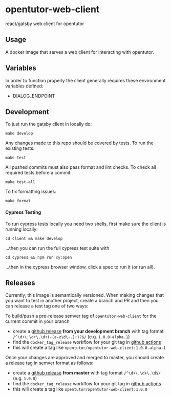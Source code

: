 # opentutor-web-client

react/gatsby web client for opentutor

## Usage

A docker image that serves a web client for interacting with opentutor.

## Variables

In order to function properly the client generally requires these environment variables defined:

- DIALOG_ENDPOINT

## Development

To just run the gatsby client in locally do:

```
make develop
```

Any changes made to this repo should be covered by tests. To run the existing tests:

```
make test
```

All pushed commits must also pass format and lint checks. To check all required tests before a commit:

```
make test-all
```

To fix formatting issues:

```
make format
```

#### Cypress Testing

To run cypress tests locally you need two shells, first make sure the client is running locally:

```
cd client && make develop
```

...then you can run the full cypress test suite with

```
cd cypress && npm run cy:open
```

...then in the cypress browser window, click a spec to run it (or run all).

## Releases

Currently, this image is semantically versioned. When making changes that you want to test in another project, create a branch and PR and then you can release a test tag one of two ways:

To build/push a pre-release semver tag of `opentutor-web-client` for the current commit in your branch

- create a [github release](https://github.com/ICTLearningSciences/opentutor-web-client/releases/new) **from your development branch** with tag format `/^\d+\.\d+\.\d+(-[a-z\d\-.]+)?$/` (e.g. `1.0.0-alpha.1`)
- find the `docker_tag_release` workflow for your git tag in [github actions](https://github.com/ICTLearningSciences/opentutor-web-client/actions?query=workflow%3A%22build%2Fpub+candidate%22)
- this will create a tag like `opentutor/opentutor-web-client:1.0.0-alpha.1`

Once your changes are approved and merged to master, you should create a release tag in semver format as follows:

- create a [github release](https://github.com/ICTLearningSciences/opentutor-web-client/releases/new) **from master** with tag format `/^\d+\.\d+\.\d$/` (e.g. `1.0.0`)
- find the `docker_tag_release` workflow for your git tag in [github actions](https://github.com/ICTLearningSciences/opentutor-web-client/actions?query=workflow%3A%22build%2Fpub+release%22)
- this will create a tag like `opentutor/opentutor-web-client:1.0.0`
